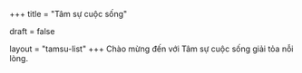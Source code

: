 +++
title = "Tâm sự cuộc sống"

draft = false

layout = "tamsu-list"
+++
Chào mừng đến với Tâm sự cuộc sống giải tỏa nỗi lòng.


